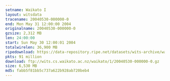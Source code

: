 ```yaml
---
setname: Waikato I
layout: witsdata
tracename: 20040530-000000-0
end: Mon May 31 12:00:00 2004
originalname: 20040530-000000-0
gzsize: 2,312 MB
len: 24:00:00
start: Sun May 30 12:00:01 2004
totalwirelen: 36,900 MB
ripedownload: https://data-repository.ripe.net/datasets/wits-archive/waikato/1/20040530-000000-0.gz
pkts: 91 million
download: ftp://wits.cs.waikato.ac.nz/waikato/1/20040530-000000-0.gz
size: 6,530 MB
md5: fabb5f81bb5c737a622b928ab720beb4
---
```

